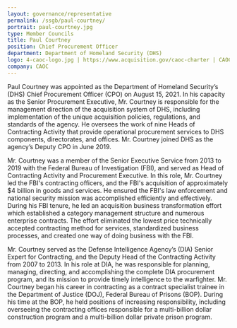 ```yaml
---
layout: governance/representative
permalink: /ssgb/paul-courtney/
portrait: paul-courtney.jpg
type: Member Councils
title: Paul Courtney
position: Chief Procurement Officer
department: Department of Homeland Security (DHS)
logo: 4-caoc-logo.jpg | https://www.acquisition.gov/caoc-charter | CAOC
company: CAOC
---
```


Paul Courtney was appointed as the Department of Homeland Security’s (DHS) Chief Procurement Officer (CPO) on August 15, 2021. In his capacity as the Senior Procurement Executive, Mr. Courtney is responsible for the management direction of the acquisition system of DHS, including implementation of the unique acquisition policies, regulations, and standards of the agency. He oversees the work of nine Heads of Contracting Activity that provide operational procurement services to DHS components, directorates, and offices. Mr. Courtney joined DHS as the agency’s Deputy CPO in June 2019. 

Mr. Courtney was a member of the Senior Executive Service from 2013 to 2019 with the Federal Bureau of Investigation (FBI), and served as Head of Contracting Activity and Procurement Executive. In this role, Mr. Courtney led the FBI's contracting officers, and the FBI's acquisition of approximately $4 billion in goods and services. He ensured the FBI's law enforcement and national security mission was accomplished efficiently and effectively. During his FBI tenure, he led an acquisition business transformation effort which established a category management structure and numerous enterprise contracts. The effort eliminated the lowest price technically accepted contracting method for services, standardized business processes, and created one way of doing business with the FBI. 

Mr. Courtney served as the Defense Intelligence Agency’s (DIA) Senior Expert for Contracting, and the Deputy Head of the Contracting Activity from 2007 to 2013. In his role at DIA, he was responsible for planning, managing, directing, and accomplishing the complete DIA procurement program, and its mission to provide timely intelligence to the warfighter. Mr. Courtney began his career in contracting as a contract specialist trainee in the Department of Justice (DOJ), Federal Bureau of Prisons (BOP). During his time at the BOP, he held positions of increasing responsibility, including overseeing the contracting offices responsible for a multi-billion dollar construction program and a multi-billion dollar private prison program.
